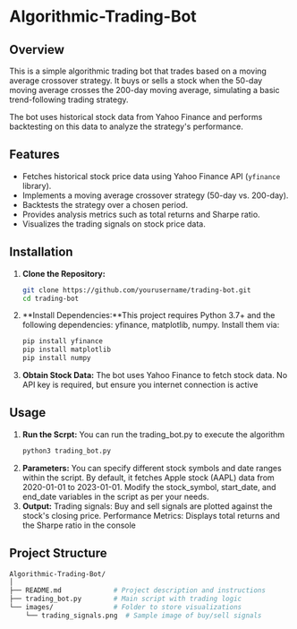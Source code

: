 # Algorithmic-Trading-Bot

## Overview
This is a simple algorithmic trading bot that trades based on a moving average crossover strategy. It buys or sells a stock when the 50-day moving average crosses the 200-day moving average, simulating a basic trend-following trading strategy.

The bot uses historical stock data from Yahoo Finance and performs backtesting on this data to analyze the strategy's performance.

## Features
- Fetches historical stock price data using Yahoo Finance API (`yfinance` library).
- Implements a moving average crossover strategy (50-day vs. 200-day).
- Backtests the strategy over a chosen period.
- Provides analysis metrics such as total returns and Sharpe ratio.
- Visualizes the trading signals on stock price data.

## Installation

1. **Clone the Repository:**
   ```bash
   git clone https://github.com/yourusername/trading-bot.git
   cd trading-bot
2. **Install Dependencies:**This project requires Python 3.7+ and the following dependencies:
     yfinance,
     matplotlib,
     numpy. Install them via:
   ```bash
   pip install yfinance
   pip install matplotlib
   pip install numpy
3. **Obtain Stock Data:** The bot uses Yahoo Finance to fetch stock data. No API key is required, but ensure you internet connection is active
## Usage 

1. **Run the Scrpt:** You can run the trading_bot.py to execute the algorithm
   ```bash
   python3 trading_bot.py
2. **Parameters:** You can specify different stock symbols and date ranges within the script. By default, it fetches Apple stock (AAPL) data from 2020-01-01 to 2023-01-01. Modify the stock_symbol, start_date, and end_date variables in the script as per your needs.
3. **Output:** Trading signals: Buy and sell signals are plotted against the stock's closing price.
   Performance Metrics: Displays total returns and the Sharpe ratio in the console

## Project Structure
```bash
Algorithmic-Trading-Bot/
│
├── README.md             # Project description and instructions
├── trading_bot.py        # Main script with trading logic
└── images/               # Folder to store visualizations
    └── trading_signals.png  # Sample image of buy/sell signals

